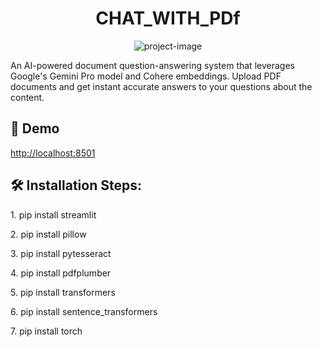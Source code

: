 <h1 align="center" id="title">CHAT_WITH_PDf</h1>

<p align="center"><img src="" alt="project-image"></p>

<p id="description">An AI-powered document question-answering system that leverages Google's Gemini Pro model and Cohere embeddings. Upload PDF documents and get instant accurate answers to your questions about the content.</p>

<h2>🚀 Demo</h2>

[http://localhost:8501](http://localhost:8501)

<h2>🛠️ Installation Steps:</h2>

<p>1. pip install streamlit</p>

<p>2. pip install pillow</p>

<p>3. pip install pytesseract</p>

<p>4. pip install pdfplumber</p>

<p>5. pip install transformers</p>

<p>6. pip install sentence_transformers</p>

<p>7. pip install torch</p>
